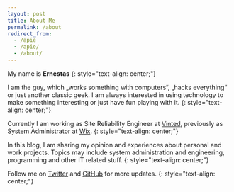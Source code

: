 ```yaml
---
layout: post
title: About Me
permalink: /about
redirect_from:
  - /apie
  - /apie/
  - /about/
---
```


My name is **Ernestas**
{: style="text-align: center;"}

I am the guy, which „works something with computers“, „hacks everything“ or just another classic geek.
I am always interested in using technology to make something interesting or just have fun playing with it.
{: style="text-align: center;"}

Currently I am working as Site Reliability Engineer at [Vinted](https://vinted.com), previously as System Administrator at [Wix](https://wix.com).
{: style="text-align: center;"}

In this blog, I am sharing my opinion and experiences about personal and work projects.
Topics may include system administration and engineering, programming and other IT related stuff.
{: style="text-align: center;"}

Follow me on <a href="https://twitter.com/ernnst7" target="_blank">Twitter</a> and <a href="https://github.com/ernnst" target="_blank">GitHub</a> for more updates.
{: style="text-align: center;"}
